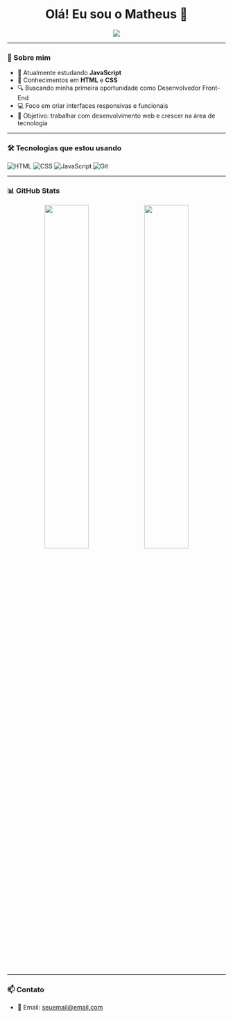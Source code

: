 <h1 align="center">Olá! Eu sou o Matheus 👋</h1>

<p align="center">
  <img src="https://readme-typing-svg.herokuapp.com?color=36BCF7&lines=Desenvolvedor+Front-End+em+evolução;Apaixonado+por+tecnologia;Focado+em+HTML%2C+CSS+e+JavaScript" />
</p>

---

### 🚀 Sobre mim

- 🌱 Atualmente estudando **JavaScript**
- 🧠 Conhecimentos em **HTML** e **CSS**
- 🔍 Buscando minha primeira oportunidade como Desenvolvedor Front-End
- 💻 Foco em criar interfaces responsivas e funcionais
- 🎯 Objetivo: trabalhar com desenvolvimento web e crescer na área de tecnologia

---

### 🛠️ Tecnologias que estou usando

![HTML](https://img.shields.io/badge/-HTML5-E34F26?style=flat&logo=html5&logoColor=fff)
![CSS](https://img.shields.io/badge/-CSS3-1572B6?style=flat&logo=css3)
![JavaScript](https://img.shields.io/badge/-JavaScript-F7DF1E?style=flat&logo=javascript&logoColor=black)
![Git](https://img.shields.io/badge/-Git-F05032?style=flat&logo=git&logoColor=white)

---

### 📊 GitHub Stats

<div align="center">
  <img width="45%" src="https://github-readme-stats.vercel.app/api?username=OnisaikoDev&show_icons=true&theme=radical" />
  <img width="45%" src="https://github-readme-stats.vercel.app/api/top-langs/?username=OnisaikoDev&layout=compact&theme=radical" />
</div>

---

### 📫 Contato

- 📧 Email: seuemail@email.com
